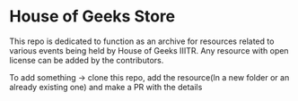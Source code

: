 # House of Geeks Store

This repo is dedicated to function as an archive for resources related to various events being held by House of Geeks IIITR.
Any resource with open license can be added by the contributors.

To add something -> clone this repo, add the resource(In a new folder or an already existing one) and make a PR with the details
